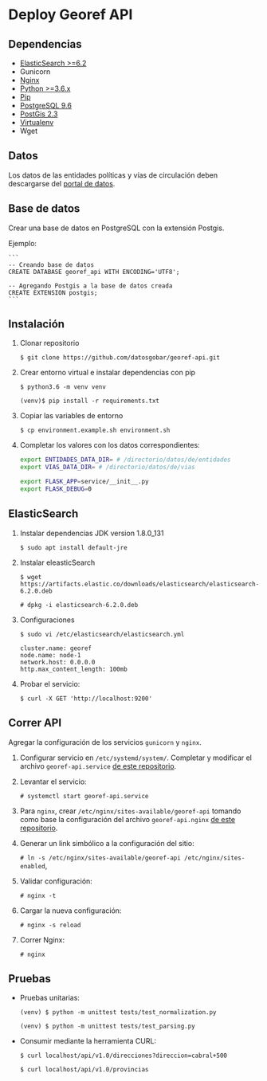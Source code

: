 # Deploy Georef API

## Dependencias

- [ElasticSearch >=6.2](https://www.elastic.co/guide/en/elasticsearch/reference/current/_installation.html)
- Gunicorn
- [Nginx](https://nginx.org/)
- [Python >=3.6.x](https://www.python.org/downloads/)
- [Pip](https://pip.pypa.io/en/stable/installing/)
- [PostgreSQL 9.6](https://www.postgresql.org/download/)
- [PostGis 2.3](http://postgis.net/install/)
- [Virtualenv](https://packaging.python.org/guides/installing-using-pip-and-virtualenv/)
- Wget

## Datos

Los datos de las entidades políticas y vías de circulación deben descargarse del [portal de datos](http://datos.gob.ar/).  

## Base de datos

Crear una base de datos en PostgreSQL con la extensión Postgis.

Ejemplo:

    ```
    -- Creando base de datos
    CREATE DATABASE georef_api WITH ENCODING='UTF8';
    
    -- Agregando Postgis a la base de datos creada
    CREATE EXTENSION postgis;
    ```

## Instalación

1. Clonar repositorio

    `$ git clone https://github.com/datosgobar/georef-api.git`
    
2. Crear entorno virtual e instalar dependencias con pip

    `$ python3.6 -m venv venv`
    
    `(venv)$ pip install -r requirements.txt`
    

3. Copiar las variables de entorno

    `$ cp environment.example.sh environment.sh`
    
4. Completar los valores con los datos correspondientes:

    ```bash
    export ENTIDADES_DATA_DIR= # /directorio/datos/de/entidades
    export VIAS_DATA_DIR= # /directorio/datos/de/vias
 
    export FLASK_APP=service/__init__.py
    export FLASK_DEBUG=0
    ```
 
## ElasticSearch

1. Instalar dependencias JDK version 1.8.0_131

    `$ sudo apt install default-jre`
  
2. Instalar eleasticSearch

    `$ wget https://artifacts.elastic.co/downloads/elasticsearch/elasticsearch-6.2.0.deb`

    `# dpkg -i elasticsearch-6.2.0.deb`

3. Configuraciones

    `$ sudo vi /etc/elasticsearch/elasticsearch.yml`

    ```
    cluster.name: georef
    node.name: node-1
    network.host: 0.0.0.0
    http.max_content_length: 100mb
    ```
    
4. Probar el servicio:

    `$ curl -X GET 'http://localhost:9200'`

## Correr API 

Agregar la configuración de los servicios `gunicorn` y `nginx`.

1. Configurar servicio en `/etc/systemd/system/`. Completar y modificar el archivo `georef-api.service` [de este repositorio](config/georef-api.service).

2. Levantar el servicio:

    `# systemctl start georef-api.service`

3. Para `nginx`, crear `/etc/nginx/sites-available/georef-api` tomando como base la configuración del archivo `georef-api.nginx` [de este repositorio](config/georef-api.nginx).

4. Generar un link simbólico a la configuración del sitio:

    `# ln -s /etc/nginx/sites-available/georef-api /etc/nginx/sites-enabled`,

5. Validar configuración:

    `# nginx -t`

6. Cargar la nueva configuración:

    `# nginx -s reload`

7. Correr Nginx:

    `# nginx`

## Pruebas

- Pruebas unitarias:

  `(venv) $ python -m unittest tests/test_normalization.py`
  
  `(venv) $ python -m unittest tests/test_parsing.py`
  
- Consumir mediante la herramienta CURL:

  `$ curl localhost/api/v1.0/direcciones?direccion=cabral+500`
  
  `$ curl localhost/api/v1.0/provincias`
